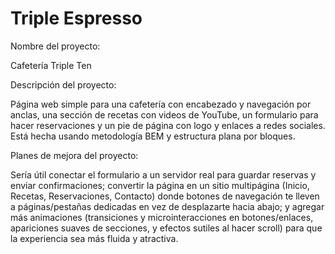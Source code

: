 # Triple Espresso

Nombre del proyecto:

Cafetería Triple Ten

Descripción del proyecto:

Página web simple para una cafetería con encabezado y navegación por anclas, una sección de recetas con videos de YouTube, un formulario para hacer reservaciones
y un pie de página con logo y enlaces a redes sociales. Está hecha usando metodología BEM y estructura plana por bloques.

Planes de mejora del proyecto:

Sería útil conectar el formulario a un servidor real para guardar reservas y enviar confirmaciones; convertir la página en un sitio multipágina (Inicio, Recetas, Reservaciones, Contacto) donde botones de navegación te lleven a páginas/pestañas dedicadas en vez de desplazarte hacia abajo; y agregar más animaciones (transiciones y microinteracciones en botones/enlaces, apariciones suaves de secciones, y efectos sutiles al hacer scroll) para que la experiencia sea más fluida y atractiva.
